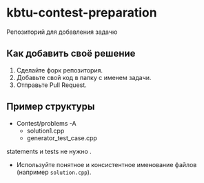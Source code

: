 # kbtu-contest-preparation

Репозиторий для добавления задачю 

## Как добавить своё решение
1. Сделайте форк репозитория.
2. Добавьте свой код в папку с именем задачи.
3. Отправьте Pull Request.

## Пример структуры
- Contest/problems
  -A
    - solution1.cpp
    - generator_test_case.cpp
  

statements и tests  не нужно .

- Используйте понятное и консистентное именование файлов (например `solution.cpp`).
